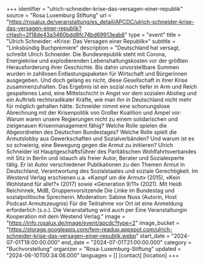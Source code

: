 +++
identifier = "ulrich-schneider-krise-das-versagen-einer-republik"
source = "Rosa Luxemburg Stiftung"
url = "https://rosalux.de/veranstaltung/es_detail/APCDC/ulrich-schneider-krise-das-versagen-einer-republik?cHash=2f18de43a3460bdd8fc74bd69913eab6"
type = "event"
title = "Ulrich Schneider: «Krise: Das Versagen einer Republik»"
subtitle = "Linksbündig Buchpremiere"
description = "Deutschland hat versagt, schreibt Ulrich Schneider. Die Bundesrepublik steht mit Corona, Energiekrise und explodierenden Lebenshaltungskosten vor der größten Herausforderung ihrer Geschichte. Bis dahin unvorstellbare Summen wurden in zahllosen Entlastungspaketen für Wirtschaft und Bürgerinnen ausgegeben. Und doch gelang es nicht, diese Gesellschaft in ihrer Krise zusammenzuhalten. Das Ergebnis ist ein sozial noch tiefer in Arm und Reich gespaltenes Land, eine Mittelschicht in Angst vor dem sozialen Abstieg und ein Auftrieb rechtsradikaler Kräfte, wie man ihn in Deutschland nicht mehr für möglich gehalten hätte. Schneider nimmt eine schonungslose Abrechnung mit der Krisenpolitik von Großer Koalition und Ampel vor: Warum waren unsere Regierungen nicht zu einem solidarischen und zielgenauen Krisenmanagement fähig? Welche Rolle spielen die Abgeordneten des Deutschen Bundestages? Welche Rolle spielt die Armutslobby aus Gewerkschaften und Sozialverbänden? Und warum ist es so schwierig, eine Bewegung gegen die Armut zu initiieren?
Ulrich Schneider ist Hauptgeschäftsführer des Paritätischen Wohlfahrtsverbandes mit Sitz in Berlin und istauch als freier Autor, Berater und Sozialexperte tätig. Er ist Autor verschiedener Publikationen zu den Themen Armut in Deutschland, Verantwortung des Sozialstaates und soziale Gerechtigkeit. Im Westend Verlag erschienen u.a. «Kampf um die Armut» (2015), «Kein Wohlstand für alle!?» (2017) sowie «Generation 9/11» (2021).
Mit Heidi Reichinnek, MdB, Gruppenvorsitzende Die Linke im Bundestag und sozialpolitische Sprecherin. Moderation: Sabine Nuss (Autorin, Host Podcast Armutszeugnis) 
Für die Teilnahme vor Ort ist eine Anmeldung erforderlich (s.o.). 
Die Veranstaltung wird auch per 
Eine Veranstaltungin Kooperation mit dem Westend Verlag."
image = "https://info.rosalux.de/image/event/apcdc?type=2"
image_bucket = "https://storage.googleapis.com/fem-readup.appspot.com/ulrich-schneider-krise-das-versagen-einer-republik.webp"
start_date = "2024-07-01T19:00:00.000"
end_date = "2024-07-01T21:00:00.000"
category = "Buchvorstellung"
organizer = "Rosa-Luxemburg-Stiftung"
updated = "2024-06-10T00:34:06.000"
languages = []
[contact]
[location]
+++